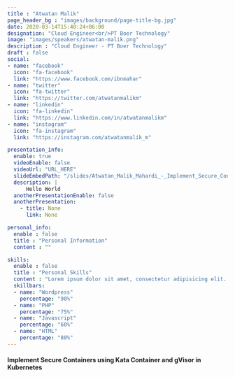 ```yaml
---
title : "Atwatan Malik"
page_header_bg : "images/background/page-title-bg.jpg"
date: 2020-03-14T15:40:24+06:00
designation: "Cloud Engineer<br/>PT Boer Technology"
image: "images/speakers/atwatan-malik.png"
description : "Cloud Engineer - PT Boer Technology"
draft : false
social:
- name: "facebook"
  icon: "fa-facebook"
  link: "https://www.facebook.com/ibnmahar"
- name: "twitter"
  icon: "fa-twitter"
  link: "https://twitter.com/atwatanmalikm"
- name: "linkedin"
  icon: "fa-linkedin"
  link: "https://www.linkedin.com/in/atwatanmalikm"
- name: "instagram"
  icon: "fa-instagram"
  link: "https://instagram.com/atwatanmalik_m"

presentation_info:
  enable: true
  videoEnable: false
  videoUrl: "URL_HERE"
  slideEmbedPath: "/slides/Atwatan_Malik_Mahardi_-_Implement_Secure_Containers_using_Kata_Container_and_gVisor_in_Kubernetes.pdf"
  description: |
      Hello World
  anotherPresentationEnable: false
  anotherPresentation:
    - title: None
      link: None

personal_info:
  enable : false
  title : "Personal Information"
  content : ""

skills:
  enable : false
  title : "Personal Skills"
  content : "Lorem ipsum dolor sit amet, consectetur adipisicing elit. Excepturi explicabo suscipit deleniti voluptatum quos nostrum iure doloremque."
  skillbars:
  - name: "Wordpress"
    percentage: "90%"
  - name: "PHP"
    percentage: "75%"
  - name: "Javascript"
    percentage: "60%"
  - name: "HTML"
    percentage: "80%"
---
```

#### Implement Secure Containers using Kata Container and gVisor in Kubernetes
